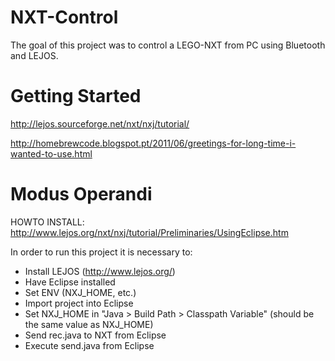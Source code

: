NXT-Control
===========

The goal of this project was to control a LEGO-NXT from PC using Bluetooth and LEJOS.

Getting Started
===========

http://lejos.sourceforge.net/nxt/nxj/tutorial/

http://homebrewcode.blogspot.pt/2011/06/greetings-for-long-time-i-wanted-to-use.html

Modus Operandi
===========

HOWTO INSTALL: http://www.lejos.org/nxt/nxj/tutorial/Preliminaries/UsingEclipse.htm

In order to run this project it is necessary to:
* Install LEJOS (http://www.lejos.org/)
* Have Eclipse installed
* Set ENV (NXJ_HOME, etc.)
* Import project into Eclipse
* Set NXJ_HOME in "Java > Build Path > Classpath Variable" (should be the same value as NXJ_HOME)
* Send rec.java to NXT from Eclipse
* Execute send.java from Eclipse






